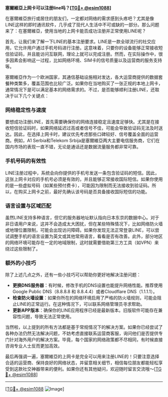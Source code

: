**塞爾維亞上网卡可以注册line吗？[[TG💪+ @esim1088](https://t.me/s/esim1088)]**

在塞爾維亞旅行或居住的朋友们，一定都对网络的需求感到头疼吧？尤其是像LINE这样的即时通讯软件，几乎成了现代人生活中不可或缺的一部分。那么问题来了：在塞爾維亞，使用当地的上网卡能否成功注册并正常使用LINE呢？

首先，让我们来了解一下LINE的基本注册要求。LINE是一款全球流行的社交应用，它允许用户通过手机号码进行注册。这意味着，只要你的设备能够正常接收短信验证码，并且能访问互联网，理论上就可以完成注册。然而，在实际操作中，很多因素会影响这一过程，比如网络环境、SIM卡的信号质量以及运营商的服务支持等。

塞爾維亞作为一个欧洲国家，其通信基础设施相对发达，各大运营商提供的数据套餐种类繁多，覆盖范围也比较广泛。如果你在当地购买了一张正规的本地上网卡，通常情况下是可以满足基本的网络需求的。不过，是否能够顺利注册LINE，还取决于以下几个关键点：

### **网络稳定性与速度**
要想成功注册LINE，首先需要确保你的网络连接稳定且速度足够快。尤其是在接收短信验证码时，如果网络延迟过高或者信号不佳，可能会导致验证码无法及时送达。因此，在选择上网卡时，建议优先考虑那些口碑较好、信号覆盖全面的运营商。例如，A1 Serbia和Telekom Srbija是塞爾維亞两大主要电信服务商，它们在国内市场的表现一直不错，无论是通话还是数据流量服务都非常可靠。

### **手机号码的有效性**
LINE注册过程中，系统会向你提供的手机号发送一条包含验证码的短信。因此，这张上网卡对应的手机号必须是有效的，并且能够正常接收国际短信。如果你使用的是一些虚拟号码（如某些预付费卡），可能因为限制而无法接收到验证码。所以，在购买上网卡之前，最好先确认该号码是否具备接收国际短信的功能。

### **语言设置与区域匹配**
虽然LINE支持多种语言，但它的服务器地址默认指向日本东京的数据中心。对于非日语用户来说，这并不会造成太大困扰，但在某些特殊情况下，比如网络防火墙或地理位置限制，可能会出现访问障碍。如果你发现无法正常登录LINE，可以尝试调整手机的语言设置为英文或其他常用语言，看看是否有改善。此外，部分地区的网络环境可能存在一定的地域限制，这时就需要借助第三方工具（如VPN）来绕过这些限制了。

### **额外的小技巧**
除了上述几点之外，还有一些小技巧可以帮助你更好地解决注册问题：
- **更换DNS服务器**：有时候，修改手机的DNS设置也能提升网络性能。推荐使用Google Public DNS（8.8.8.8 和 8.8.4.4）或者Cloudflare DNS（1.1.1.1）。
- **检查防火墙设置**：如果你所在的网络环境启用了严格的防火墙规则，可能会阻止LINE的正常运行。在这种情况下，可以联系网络管理员寻求帮助。
- **更新APP版本**：确保你的LINE应用程序已经是最新版本。旧版软件可能存在兼容性问题，导致无法正常使用。

当然啦，以上提到的所有方法都是基于常规情况下的解决方案。如果你已经尝试了各种办法仍然无法解决问题，不妨考虑直接联系运营商客服，询问他们是否提供专门针对海外用户的解决方案。毕竟，每个国家的网络政策都不尽相同，有时候直接咨询专业人士反而更加高效。

最后再强调一遍，塞爾維亞的上网卡是完全可以用来注册LINE的！只要注意选择合适的运营商、保持良好的网络状态，并留意相关细节，相信每位朋友都能轻松享受到这款社交神器带来的便利。如果你还有其他疑问，欢迎随时留言交流哦～[[TG💪+ @esim1088](https://t.me/s/esim1088)]

---

[[TG💪+ @esim1088](https://t.me/s/esim1088) ![Image](https://i.postimg.cc/4NQfJmqS/Snipaste-2025-05-13-00-14-12.png)]